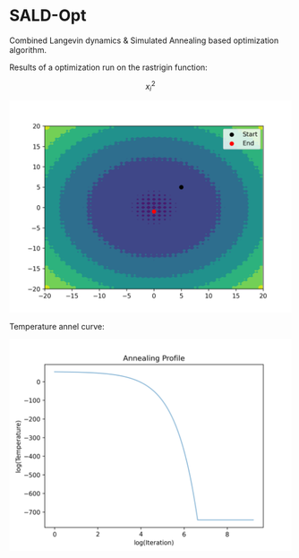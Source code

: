 # SALD-Opt
Combined Langevin dynamics &amp; Simulated Annealing based optimization algorithm. 

Results of a optimization run on the rastrigin function: 

$$ {x}_{i}^2 $$

![](out.png)

Temperature annel curve:

![](temp.png)
